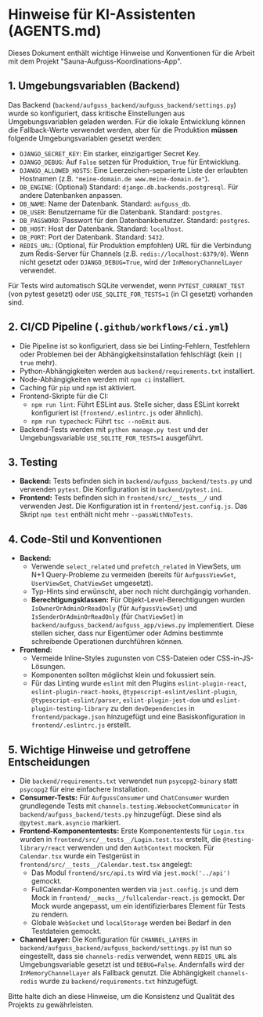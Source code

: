 # Hinweise für KI-Assistenten (AGENTS.md)

Dieses Dokument enthält wichtige Hinweise und Konventionen für die Arbeit mit dem Projekt "Sauna-Aufguss-Koordinations-App".

## 1. Umgebungsvariablen (Backend)

Das Backend (`backend/aufguss_backend/aufguss_backend/settings.py`) wurde so konfiguriert, dass kritische Einstellungen aus Umgebungsvariablen geladen werden. Für die lokale Entwicklung können die Fallback-Werte verwendet werden, aber für die Produktion **müssen** folgende Umgebungsvariablen gesetzt werden:

*   `DJANGO_SECRET_KEY`: Ein starker, einzigartiger Secret Key.
*   `DJANGO_DEBUG`: Auf `False` setzen für Produktion, `True` für Entwicklung.
*   `DJANGO_ALLOWED_HOSTS`: Eine Leerzeichen-separierte Liste der erlaubten Hostnamen (z.B. `"meine-domain.de www.meine-domain.de"`).
*   `DB_ENGINE`: (Optional) Standard: `django.db.backends.postgresql`. Für andere Datenbanken anpassen.
*   `DB_NAME`: Name der Datenbank. Standard: `aufguss_db`.
*   `DB_USER`: Benutzername für die Datenbank. Standard: `postgres`.
*   `DB_PASSWORD`: Passwort für den Datenbankbenutzer. Standard: `postgres`.
*   `DB_HOST`: Host der Datenbank. Standard: `localhost`.
*   `DB_PORT`: Port der Datenbank. Standard: `5432`.
*   `REDIS_URL`: (Optional, für Produktion empfohlen) URL für die Verbindung zum Redis-Server für Channels (z.B. `redis://localhost:6379/0`). Wenn nicht gesetzt oder `DJANGO_DEBUG=True`, wird der `InMemoryChannelLayer` verwendet.

Für Tests wird automatisch SQLite verwendet, wenn `PYTEST_CURRENT_TEST` (von pytest gesetzt) oder `USE_SQLITE_FOR_TESTS=1` (in CI gesetzt) vorhanden sind.

## 2. CI/CD Pipeline (`.github/workflows/ci.yml`)

*   Die Pipeline ist so konfiguriert, dass sie bei Linting-Fehlern, Testfehlern oder Problemen bei der Abhängigkeitsinstallation fehlschlägt (kein `|| true` mehr).
*   Python-Abhängigkeiten werden aus `backend/requirements.txt` installiert.
*   Node-Abhängigkeiten werden mit `npm ci` installiert.
*   Caching für `pip` und `npm` ist aktiviert.
*   Frontend-Skripte für die CI:
    *   `npm run lint`: Führt ESLint aus. Stelle sicher, dass ESLint korrekt konfiguriert ist (`frontend/.eslintrc.js` oder ähnlich).
    *   `npm run typecheck`: Führt `tsc --noEmit` aus.
*   Backend-Tests werden mit `python manage.py test` und der Umgebungsvariable `USE_SQLITE_FOR_TESTS=1` ausgeführt.

## 3. Testing

*   **Backend:** Tests befinden sich in `backend/aufguss_backend/tests.py` und verwenden `pytest`. Die Konfiguration ist in `backend/pytest.ini`.
*   **Frontend:** Tests befinden sich in `frontend/src/__tests__/` und verwenden Jest. Die Konfiguration ist in `frontend/jest.config.js`. Das Skript `npm test` enthält nicht mehr `--passWithNoTests`.

## 4. Code-Stil und Konventionen

*   **Backend:**
    *   Verwende `select_related` und `prefetch_related` in ViewSets, um N+1 Query-Probleme zu vermeiden (bereits für `AufgussViewSet`, `UserViewSet`, `ChatViewSet` umgesetzt).
    *   Typ-Hints sind erwünscht, aber noch nicht durchgängig vorhanden.
    *   **Berechtigungsklassen:** Für Objekt-Level-Berechtigungen wurden `IsOwnerOrAdminOrReadOnly` (für `AufgussViewSet`) und `IsSenderOrAdminOrReadOnly` (für `ChatViewSet`) in `backend/aufguss_backend/aufguss_app/views.py` implementiert. Diese stellen sicher, dass nur Eigentümer oder Admins bestimmte schreibende Operationen durchführen können.
*   **Frontend:**
    *   Vermeide Inline-Styles zugunsten von CSS-Dateien oder CSS-in-JS-Lösungen.
    *   Komponenten sollten möglichst klein und fokussiert sein.
    *   Für das Linting wurde `eslint` mit den Plugins `eslint-plugin-react`, `eslint-plugin-react-hooks`, `@typescript-eslint/eslint-plugin`, `@typescript-eslint/parser`, `eslint-plugin-jest-dom` und `eslint-plugin-testing-library` zu den `devDependencies` in `frontend/package.json` hinzugefügt und eine Basiskonfiguration in `frontend/.eslintrc.js` erstellt.

## 5. Wichtige Hinweise und getroffene Entscheidungen

*   Die `backend/requirements.txt` verwendet nun `psycopg2-binary` statt `psycopg2` für eine einfachere Installation.
*   **Consumer-Tests:** Für `AufgussConsumer` und `ChatConsumer` wurden grundlegende Tests mit `channels.testing.WebsocketCommunicator` in `backend/aufguss_backend/tests.py` hinzugefügt. Diese sind als `@pytest.mark.asyncio` markiert.
*   **Frontend-Komponententests:** Erste Komponententests für `Login.tsx` wurden in `frontend/src/__tests__/Login.test.tsx` erstellt, die `@testing-library/react` verwenden und den `AuthContext` mocken. Für `Calendar.tsx` wurde ein Testgerüst in `frontend/src/__tests__/Calendar.test.tsx` angelegt:
    *   Das Modul `frontend/src/api.ts` wird via `jest.mock('../api')` gemockt.
    *   FullCalendar-Komponenten werden via `jest.config.js` und dem Mock in `frontend/__mocks__/fullcalendar-react.js` gemockt. Der Mock wurde angepasst, um ein identifizierbares Element für Tests zu rendern.
    *   Globale `WebSocket` und `localStorage` werden bei Bedarf in den Testdateien gemockt.
*   **Channel Layer:** Die Konfiguration für `CHANNEL_LAYERS` in `backend/aufguss_backend/aufguss_backend/settings.py` ist nun so eingestellt, dass sie `channels-redis` verwendet, wenn `REDIS_URL` als Umgebungsvariable gesetzt ist und `DEBUG=False`. Andernfalls wird der `InMemoryChannelLayer` als Fallback genutzt. Die Abhängigkeit `channels-redis` wurde zu `backend/requirements.txt` hinzugefügt.

Bitte halte dich an diese Hinweise, um die Konsistenz und Qualität des Projekts zu gewährleisten.
